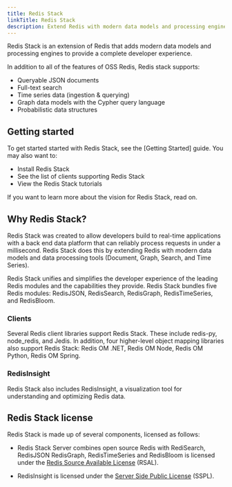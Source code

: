 ```yaml
---
title: Redis Stack
linkTitle: Redis Stack
description: Extend Redis with modern data models and processing engines.
---
```


Redis Stack is an extension of Redis that adds modern data models and processing engines to provide a complete developer experience.

In addition to all of the features of OSS Redis, Redis stack supports:

* Queryable JSON documents
* Full-text search
* Time series data (ingestion & querying)
* Graph data models with the Cypher query language
* Probabilistic data structures

## Getting started

To get started started with Redis Stack, see the [Getting Started] guide. You may also want to:

* Install Redis Stack
* See the list of clients supporting Redis Stack
* View the Redis Stack tutorials

If you want to learn more about the vision for Redis Stack, read on.

## Why Redis Stack?

Redis Stack was created to allow developers build to real-time applications with a back end data platform that can reliably process requests in under a millisecond. Redis Stack does this by extending Redis with modern data models and data processing tools (Document, Graph, Search, and Time Series).

Redis Stack unifies and simplifies the developer experience of the leading Redis modules and the capabilities they provide. Redis Stack bundles five Redis modules: RedisJSON, RedisSearch, RedisGraph, RedisTimeSeries, and RedisBloom.

### Clients

Several Redis client libraries support Redis Stack. These include redis-py, node_redis, and Jedis. In addition, four higher-level object mapping libraries also support Redis Stack: Redis OM .NET, Redis OM Node, Redis OM Python, Redis OM Spring.

### RedisInsight

Redis Stack also includes RedisInsight, a visualization tool for understanding and optimizing Redis data.

## Redis Stack license

Redis Stack is made up of several components, licensed as follows:

* Redis Stack Server combines open source Redis with RediSearch, RedisJSON RedisGraph, RedisTimeSeries and RedisBloom is licensed under the [Redis Source Available License](https://github.com/RediSearch/RediSearch/blob/master/LICENSE) (RSAL).

* RedisInsight is licensed under the [Server Side Public License](https://en.wikipedia.org/wiki/Server_Side_Public_License) (SSPL).

